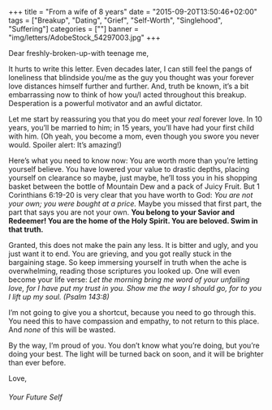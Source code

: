 +++
title = "From a wife of 8 years"
date = "2015-09-20T13:50:46+02:00"
tags = ["Breakup", "Dating", "Grief", "Self-Worth", "Singlehood", "Suffering"]
categories = [""]
banner = "img/letters/AdobeStock_54297003.jpg"
+++

<div class="mk-single-content clearfix" itemprop="mainEntityOfPage">
	<p>Dear freshly-broken-up-with teenage&nbsp;me,</p>
<p>It hurts to write this letter. Even decades later, I can still feel the pangs of loneliness that blindside you/me as the guy you thought was your forever love distances himself further and further. <span id="more-18"></span>And, truth be known, it’s a bit embarrassing now to think of how you/I acted throughout this breakup. Desperation is a powerful motivator and an awful dictator.</p>
<p>Let me start by reassuring you that you do meet your&nbsp;<em>real</em>&nbsp;forever love. In 10 years, you’ll be married to him; in 15 years, you’ll have had your first child with him. (Oh yeah, you become a mom, even though you swore you never would. Spoiler alert: It’s amazing!)</p>
<p>Here’s what you need to know now: You are worth more than you’re letting yourself believe. You have lowered your value to drastic depths, placing yourself on clearance so maybe, just maybe, he’ll toss you in his&nbsp;shopping basket&nbsp;between&nbsp;the bottle of Mountain Dew and a pack of Juicy Fruit. But 1 Corinthians 6:19-20 is very clear that you have worth to God:&nbsp;<em><span id="en-NIV-28487" class="text 1Cor-6-19">You are not your own;</span>&nbsp;<span id="en-NIV-28488" class="text 1Cor-6-20">you were bought at a price.&nbsp;</span></em><span id="en-NIV-28488" class="text 1Cor-6-20">M</span><span id="en-NIV-28488" class="text 1Cor-6-20">aybe you missed that first part, the part that says you are not your own. <strong>You belong to your Savior and Redeemer! You are the home of the Holy Spirit. You are beloved. Swim in that truth.&nbsp;</strong></span></p>
<p>Granted, this does not make the pain&nbsp;any less. It is bitter and ugly, and you just want it to end. You are grieving, and you got really stuck in the bargaining stage. So keep immersing yourself in truth when the ache is overwhelming, reading those scriptures you looked up. One will even become your life verse:&nbsp;<em><span id="en-NIV-16302" class="text Ps-143-8">Let the morning bring me word of your unfailing love,&nbsp;</span><span class="indent-1"><span class="text Ps-143-8">for I have put my trust in you.&nbsp;</span></span><span class="text Ps-143-8">Show me the way&nbsp;I should go,&nbsp;</span><span class="indent-1"><span class="text Ps-143-8">for to you I lift up my soul. (Psalm 143:8)</span></span></em></p>
<p>I’m not going to give you a shortcut, because you need to go through this. You need this to have compassion and empathy, to not return to this place. And&nbsp;<em>none</em>&nbsp;of this will be wasted.</p>
<p>By the way, I’m proud of you. You don’t know what you’re doing, but you’re doing your best. The light will be turned back on soon, and it will be brighter than ever before.</p>
<p>Love,</p>
<h6 class="signature">Your Future Self</h6>
</div>